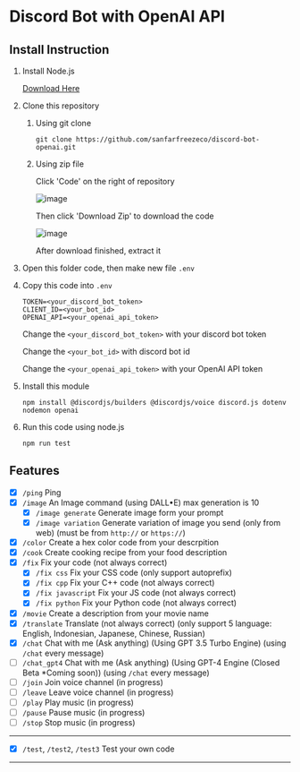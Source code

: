 # Discord Bot with OpenAI API

## Install Instruction

1. Install Node.js

   [Download Here](https://nodejs.org/en/download/)

2. Clone this repository

   1. Using git clone
   
      ```shell
      git clone https://github.com/sanfarfreezeco/discord-bot-openai.git
      ```
      
   2. Using zip file
   
      Click 'Code' on the right of repository

      ![image](https://cdn1.aurellyan.my.id/md_files/github_code-btn.png)
      
      Then click 'Download Zip' to download the code
   
      ![image](https://cdn1.aurellyan.my.id/md_files/github_download_zip-btn.png)

      After download finished, extract it

3. Open this folder code, then make new file `.env`

4. Copy this code into `.env`

   ```text
   TOKEN=<your_discord_bot_token>
   CLIENT_ID=<your_bot_id>
   OPENAI_API=<your_openai_api_token>
   ```
   
   Change the `<your_discord_bot_token>` with your discord bot token
   
   Change the `<your_bot_id>` with discord bot id

   Change the `<your_openai_api_token>` with your OpenAI API token

5. Install this module

   ```shell
   npm install @discordjs/builders @discordjs/voice discord.js dotenv nodemon openai
   ```

6. Run this code using node.js

   ```shell
   npm run test
   ```

## Features

- [x] `/ping` Ping
- [x] `/image` An Image command (using DALL•E) max generation is 10
   - [x] `/image generate` Generate image form your prompt
   - [x] `/image variation` Generate variation of image you send (only from web) (must be from `http://` or `https://`)
- [x] `/color` Create a hex color code from your descrpition
- [x] `/cook` Create cooking recipe from your food description
- [x] `/fix` Fix your code (not always correct)
   - [x] `/fix css` Fix your CSS code (only support autoprefix)
   - [x] `/fix cpp` Fix your C++ code (not always correct)
   - [x] `/fix javascript` Fix your JS code (not always correct)
   - [x] `/fix python` Fix your Python code (not always correct) 
- [x] `/movie` Create a description from your movie name
- [x] `/translate` Translate (not always correct) (only support 5 language: English, Indonesian, Japanese, Chinese, Russian)
- [x] `/chat` Chat with me (Ask anything) (Using GPT 3.5 Turbo Engine) (using `/chat` every message)
- [ ] `/chat_gpt4` Chat with me (Ask anything) (Using GPT-4 Engine (Closed Beta *Coming soon)) (using `/chat` every message)
- [ ] `/join` Join voice channel (in progress)
- [ ] `/leave` Leave voice channel (in progress)
- [ ] `/play` Play music (in progress)
- [ ] `/pause` Pause music (in progress)
- [ ] `/stop` Stop music (in progress)

---

- [x] `/test`, `/test2`, `/test3` Test your own code

---
